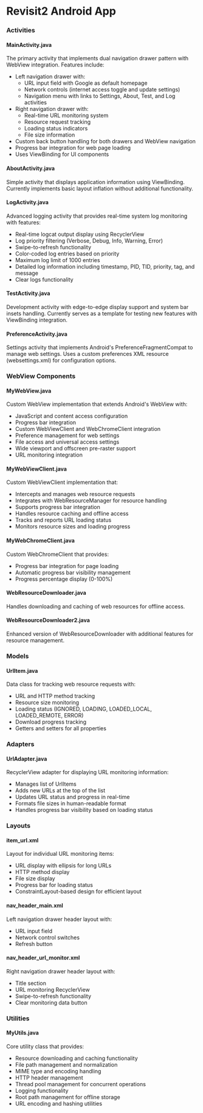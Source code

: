 # Revisit2 Android App

### Activities

#### MainActivity.java
The primary activity that implements dual navigation drawer pattern with WebView integration. Features include:
- Left navigation drawer with:
  - URL input field with Google as default homepage
  - Network controls (internet access toggle and update settings)
  - Navigation menu with links to Settings, About, Test, and Log activities
- Right navigation drawer with:
  - Real-time URL monitoring system
  - Resource request tracking
  - Loading status indicators
  - File size information
- Custom back button handling for both drawers and WebView navigation
- Progress bar integration for web page loading
- Uses ViewBinding for UI components

#### AboutActivity.java
Simple activity that displays application information using ViewBinding. Currently implements basic layout inflation without additional functionality.

#### LogActivity.java
Advanced logging activity that provides real-time system log monitoring with features:
- Real-time logcat output display using RecyclerView
- Log priority filtering (Verbose, Debug, Info, Warning, Error)
- Swipe-to-refresh functionality
- Color-coded log entries based on priority
- Maximum log limit of 1000 entries
- Detailed log information including timestamp, PID, TID, priority, tag, and message
- Clear logs functionality

#### TestActivity.java
Development activity with edge-to-edge display support and system bar insets handling. Currently serves as a template for testing new features with ViewBinding integration.

#### PreferenceActivity.java
Settings activity that implements Android's PreferenceFragmentCompat to manage web settings. Uses a custom preferences XML resource (websettings.xml) for configuration options.

### WebView Components

#### MyWebView.java
Custom WebView implementation that extends Android's WebView with:
- JavaScript and content access configuration
- Progress bar integration
- Custom WebViewClient and WebChromeClient integration
- Preference management for web settings
- File access and universal access settings
- Wide viewport and offscreen pre-raster support
- URL monitoring integration

#### MyWebViewClient.java
Custom WebViewClient implementation that:
- Intercepts and manages web resource requests
- Integrates with WebResourceManager for resource handling
- Supports progress bar integration
- Handles resource caching and offline access
- Tracks and reports URL loading status
- Monitors resource sizes and loading progress

#### MyWebChromeClient.java
Custom WebChromeClient that provides:
- Progress bar integration for page loading
- Automatic progress bar visibility management
- Progress percentage display (0-100%)

#### WebResourceDownloader.java
Handles downloading and caching of web resources for offline access.

#### WebResourceDownloader2.java
Enhanced version of WebResourceDownloader with additional features for resource management.

### Models

#### UrlItem.java
Data class for tracking web resource requests with:
- URL and HTTP method tracking
- Resource size monitoring
- Loading status (IGNORED, LOADING, LOADED_LOCAL, LOADED_REMOTE, ERROR)
- Download progress tracking
- Getters and setters for all properties

### Adapters

#### UrlAdapter.java
RecyclerView adapter for displaying URL monitoring information:
- Manages list of UrlItems
- Adds new URLs at the top of the list
- Updates URL status and progress in real-time
- Formats file sizes in human-readable format
- Handles progress bar visibility based on loading status

### Layouts

#### item_url.xml
Layout for individual URL monitoring items:
- URL display with ellipsis for long URLs
- HTTP method display
- File size display
- Progress bar for loading status
- ConstraintLayout-based design for efficient layout

#### nav_header_main.xml
Left navigation drawer header layout with:
- URL input field
- Network control switches
- Refresh button

#### nav_header_url_monitor.xml
Right navigation drawer header layout with:
- Title section
- URL monitoring RecyclerView
- Swipe-to-refresh functionality
- Clear monitoring data button

### Utilities

#### MyUtils.java
Core utility class that provides:
- Resource downloading and caching functionality
- File path management and normalization
- MIME type and encoding handling
- HTTP header management
- Thread pool management for concurrent operations
- Logging functionality
- Root path management for offline storage
- URL encoding and hashing utilities